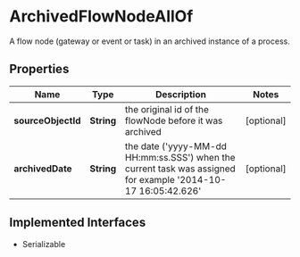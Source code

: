 

# ArchivedFlowNodeAllOf

A flow node (gateway or event or task) in an archived instance of a process.
## Properties

Name | Type | Description | Notes
------------ | ------------- | ------------- | -------------
**sourceObjectId** | **String** | the original id of the flowNode before it was archived |  [optional]
**archivedDate** | **String** | the date (&#39;yyyy-MM-dd HH:mm:ss.SSS&#39;) when the current task was assigned for example &#39;2014-10-17 16:05:42.626&#39; |  [optional]


## Implemented Interfaces

* Serializable


